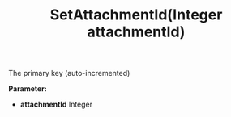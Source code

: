 ﻿---
uid: crmscript_ref_NSAttachmentEntity_SetAttachmentId
title: SetAttachmentId(Integer attachmentId)
intellisense: NSAttachmentEntity.SetAttachmentId
keywords: NSAttachmentEntity, GetAttachmentId
so.topic: reference
---

The primary key (auto-incremented)

**Parameter:** 
 - **attachmentId** Integer

